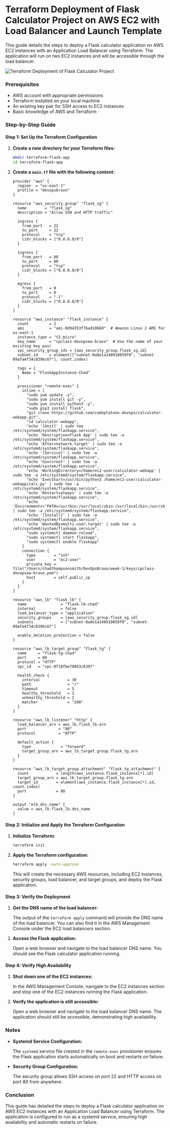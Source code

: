 # Terraform Deployment of Flask Calculator Project on AWS EC2 with Load Balancer and Launch Template

This guide details the steps to deploy a Flask calculator application on AWS EC2 instances with an Application Load Balancer using Terraform. The application will run on two EC2 instances and will be accessible through the load balancer.

![Terraform Deployment of Flask Calculator Project](terraform_deployment_of_flask_calculator_project.png)

### Prerequisites

- AWS account with appropriate permissions
- Terraform installed on your local machine
- An existing key pair for SSH access to EC2 instances
- Basic knowledge of AWS and Terraform

### Step-by-Step Guide

#### Step 1: Set Up the Terraform Configuration

1. **Create a new directory for your Terraform files:**

   ```bash
   mkdir terraform-flask-app
   cd terraform-flask-app
   ```

2. **Create a `main.tf` file with the following content:**

   ```hcl
   provider "aws" {
     region  = "us-east-1"
     profile = "devopsbravo"
   }

   resource "aws_security_group" "flask_sg" {
     name        = "flask_sg"
     description = "Allow SSH and HTTP traffic"

     ingress {
       from_port   = 22
       to_port     = 22
       protocol    = "tcp"
       cidr_blocks = ["0.0.0.0/0"]
     }

     ingress {
       from_port   = 80
       to_port     = 80
       protocol    = "tcp"
       cidr_blocks = ["0.0.0.0/0"]
     }

     egress {
       from_port   = 0
       to_port     = 0
       protocol    = "-1"
       cidr_blocks = ["0.0.0.0/0"]
     }
   }

   resource "aws_instance" "flask_instance" {
     count         = 2
     ami           = "ami-0d94353f7bad10668"  # Amazon Linux 2 AMI for us-east-1
     instance_type = "t2.micro"
     key_name      = "cpclass-devopsew-bravo"  # Use the name of your existing key pair
     vpc_security_group_ids = [aws_security_group.flask_sg.id]
     subnet_id     = element(["subnet-0a8e1a148918059f0", "subnet-09afa4f34c839bc67"], count.index)

     tags = {
       Name = "FlaskAppInstance-Chad"
     }

     provisioner "remote-exec" {
       inline = [
         "sudo yum update -y",
         "sudo yum install git -y",
         "sudo yum install python3 -y",
         "sudo pip3 install flask",
         "git clone https://github.com/codeplatoon-devops/calculator-webapp.git",
         "cd calculator-webapp",
         "echo '[Unit]' | sudo tee /etc/systemd/system/flaskapp.service",
         "echo 'Description=Flask App' | sudo tee -a /etc/systemd/system/flaskapp.service",
         "echo 'After=network.target' | sudo tee -a /etc/systemd/system/flaskapp.service",
         "echo '[Service]' | sudo tee -a /etc/systemd/system/flaskapp.service",
         "echo 'User=root' | sudo tee -a /etc/systemd/system/flaskapp.service",
         "echo 'WorkingDirectory=/home/ec2-user/calculator-webapp' | sudo tee -a /etc/systemd/system/flaskapp.service",
         "echo 'ExecStart=/usr/bin/python3 /home/ec2-user/calculator-webapp/calc.py' | sudo tee -a /etc/systemd/system/flaskapp.service",
         "echo 'Restart=always' | sudo tee -a /etc/systemd/system/flaskapp.service",
         "echo 'Environment=\"PATH=/usr/bin:/usr/local/sbin:/usr/local/bin:/usr/sbin:/usr/bin:/sbin:/bin\"' | sudo tee -a /etc/systemd/system/flaskapp.service",
         "echo '[Install]' | sudo tee -a /etc/systemd/system/flaskapp.service",
         "echo 'WantedBy=multi-user.target' | sudo tee -a /etc/systemd/system/flaskapp.service",
         "sudo systemctl daemon-reload",
         "sudo systemctl start flaskapp",
         "sudo systemctl enable flaskapp"
       ]
       connection {
         type        = "ssh"
         user        = "ec2-user"
         private_key = file("/Users/chadthompsonsmith/DevOpsBravo/week-1/keys/cpclass-devopsew-bravo.pem")
         host        = self.public_ip
       }
     }
   }

   resource "aws_lb" "flask_lb" {
     name               = "flask-lb-chad"
     internal           = false
     load_balancer_type = "application"
     security_groups    = [aws_security_group.flask_sg.id]
     subnets            = ["subnet-0a8e1a148918059f0", "subnet-09afa4f34c839bc67"]

     enable_deletion_protection = false
   }

   resource "aws_lb_target_group" "flask_tg" {
     name     = "flask-tg-chad"
     port     = 80
     protocol = "HTTP"
     vpc_id   = "vpc-0f18fbe78893c6397"

     health_check {
       interval            = 30
       path                = "/"
       timeout             = 5
       healthy_threshold   = 2
       unhealthy_threshold = 2
       matcher             = "200"
     }
   }

   resource "aws_lb_listener" "http" {
     load_balancer_arn = aws_lb.flask_lb.arn
     port              = "80"
     protocol          = "HTTP"

     default_action {
       type             = "forward"
       target_group_arn = aws_lb_target_group.flask_tg.arn
     }
   }

   resource "aws_lb_target_group_attachment" "flask_tg_attachment" {
     count            = length(aws_instance.flask_instance[*].id)
     target_group_arn = aws_lb_target_group.flask_tg.arn
     target_id        = element(aws_instance.flask_instance[*].id, count.index)
     port             = 80
   }

   output "elb_dns_name" {
     value = aws_lb.flask_lb.dns_name
   }
   ```

#### Step 2: Initialize and Apply the Terraform Configuration

1. **Initialize Terraform:**

   ```bash
   terraform init
   ```

2. **Apply the Terraform configuration:**

   ```bash
   terraform apply -auto-approve
   ```

   This will create the necessary AWS resources, including EC2 instances, security groups, load balancer, and target groups, and deploy the Flask application.

#### Step 3: Verify the Deployment

1. **Get the DNS name of the load balancer:**

   The output of the `terraform apply` command will provide the DNS name of the load balancer. You can also find it in the AWS Management Console under the EC2 load balancers section.

2. **Access the Flask application:**

   Open a web browser and navigate to the load balancer DNS name. You should see the Flask calculator application running.

#### Step 4: Verify High Availability

1. **Shut down one of the EC2 instances:**

   In the AWS Management Console, navigate to the EC2 instances section and stop one of the EC2 instances running the Flask application.

2. **Verify the application is still accessible:**

   Open a web browser and navigate to the load balancer DNS name. The application should still be accessible, demonstrating high availability.

### Notes

- **Systemd Service Configuration:**

  The `systemd` service file created in the `remote-exec` provisioner ensures the Flask application starts automatically on boot and restarts on failure.

- **Security Group Configuration:**

  The security group allows SSH access on port 22 and HTTP access on port 80 from anywhere.

### Conclusion

This guide has detailed the steps to deploy a Flask calculator application on AWS EC2 instances with an Application Load Balancer using Terraform. The application is configured to run as a systemd service, ensuring high availability and automatic restarts on failure.

